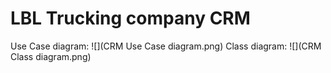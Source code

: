 # LBL Trucking company CRM

Use Case diagram:
![](CRM Use Case diagram.png)
Class diagram:
![](CRM Class diagram.png)